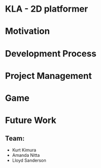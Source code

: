# KLA - 2D platformer

# Motivation


# Development Process 


# Project Management


# Game


# Future Work


## Team:
- Kurt Kimura
- Amanda Nitta
- Lloyd Sanderson 